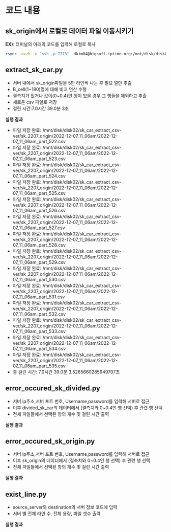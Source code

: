 # 코드 내용 
## sk_origin에서 로컬로 데이터 파일 이동시키기
**EX)**: 터미널의 아래의 코드를 입력해 로컬로 복사
```bash
rsync -avzh -e "ssh -p 7773"  dkim04@bigsoft.iptime.org:/mnt/disk/disk02/sk_origin/sk_2307_origin/sk_2307_origin.csv <파일을 옮기고 싶은 로컬 위치>
```

## extract_sk_car.py
- 서버 내에서 sk_origin파일을 5만 라인씩 나눈 후 필요 열만 추출
-  B_cell(1~180)열에 대해 비교 연산 수행
- 결측치가 있거나 값이(0~0.4)인 행이 있을 경우 그 행들을 제외하고 추출
- 새로운 csv 파일로 저장
- 걸린 시간:7.0시간 39.0분 3초

**실행 결과**

* 파일 저장 완료: /mnt/disk/disk02/sk_car_extract_csv-ver/sk_2207_origin/2022-12-07_11_06am/2022-12-07_11_06am_part_522.csv
* 파일 저장 완료: /mnt/disk/disk02/sk_car_extract_csv-ver/sk_2207_origin/2022-12-07_11_06am/2022-12-07_11_06am_part_523.csv
* 파일 저장 완료: /mnt/disk/disk02/sk_car_extract_csv-ver/sk_2207_origin/2022-12-07_11_06am/2022-12-07_11_06am_part_524.csv
* 파일 저장 완료: /mnt/disk/disk02/sk_car_extract_csv-ver/sk_2207_origin/2022-12-07_11_06am/2022-12-07_11_06am_part_525.csv
* 파일 저장 완료: /mnt/disk/disk02/sk_car_extract_csv-ver/sk_2207_origin/2022-12-07_11_06am/2022-12-07_11_06am_part_526.csv
* 파일 저장 완료: /mnt/disk/disk02/sk_car_extract_csv-ver/sk_2207_origin/2022-12-07_11_06am/2022-12-07_11_06am_part_527.csv
* 파일 저장 완료: /mnt/disk/disk02/sk_car_extract_csv-ver/sk_2207_origin/2022-12-07_11_06am/2022-12-07_11_06am_part_528.csv
* 파일 저장 완료: /mnt/disk/disk02/sk_car_extract_csv-ver/sk_2207_origin/2022-12-07_11_06am/2022-12-07_11_06am_part_529.csv
* 파일 저장 완료: /mnt/disk/disk02/sk_car_extract_csv-ver/sk_2207_origin/2022-12-07_11_06am/2022-12-07_11_06am_part_530.csv
* 파일 저장 완료: /mnt/disk/disk02/sk_car_extract_csv-ver/sk_2207_origin/2022-12-07_11_06am/2022-12-07_11_06am_part_531.csv
* 파일 저장 완료: /mnt/disk/disk02/sk_car_extract_csv-ver/sk_2207_origin/2022-12-07_11_06am/2022-12-07_11_06am_part_532.csv
* 파일 저장 완료: /mnt/disk/disk02/sk_car_extract_csv-ver/sk_2207_origin/2022-12-07_11_06am/2022-12-07_11_06am_part_533.csv
* 파일 저장 완료: /mnt/disk/disk02/sk_car_extract_csv-ver/sk_2207_origin/2022-12-07_11_06am/2022-12-07_11_06am_part_534.csv
* 파일 저장 완료: /mnt/disk/disk02/sk_car_extract_csv-ver/sk_2207_origin/2022-12-07_11_06am/2022-12-07_11_06am_part_535.csv
* 총 걸린 시간: 7.0시간 39.0분 3.5265660285949707초

## error_occured_sk_divided.py
- 서버 ip주소,서버 포트 번호, Username,password를 입력해 서버로 접근
- 이후 divided_sk_car의 데이터에서 (결측치와 0~0.4인 행 선택) 후 관련 행 선택
- 전체 파일들에서 선택된 항의 개수 및 걸린 시간 출력

**실행 결과**

## error_occured_sk_origin.py
- 서버 ip주소,서버 포트 번호, Username,password를 입력해 서버로 접근
- 이후 sk_origin의 데이터에서 (결측치와 0~0.4인 행 선택) 후 관련 행 선택
- 전체 파일들에서 선택된 항의 개수 및 걸린 시간 출력

**실행 결과**
## exist_line.py
- source_server와 destination의 서버 정보 코드에 입력
- 서버 별 전체 라인 수, 전체 용량, 파일 갯수 출력

**실행 결과**
